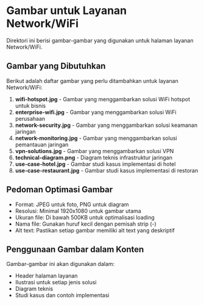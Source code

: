 # Gambar untuk Layanan Network/WiFi

Direktori ini berisi gambar-gambar yang digunakan untuk halaman layanan Network/WiFi.

## Gambar yang Dibutuhkan

Berikut adalah daftar gambar yang perlu ditambahkan untuk layanan Network/WiFi:

1. **wifi-hotspot.jpg** - Gambar yang menggambarkan solusi WiFi hotspot untuk bisnis
2. **enterprise-wifi.jpg** - Gambar yang menggambarkan solusi WiFi perusahaan
3. **network-security.jpg** - Gambar yang menggambarkan solusi keamanan jaringan
4. **network-monitoring.jpg** - Gambar yang menggambarkan solusi pemantauan jaringan
5. **vpn-solutions.jpg** - Gambar yang menggambarkan solusi VPN
6. **technical-diagram.png** - Diagram teknis infrastruktur jaringan
7. **use-case-hotel.jpg** - Gambar studi kasus implementasi di hotel
8. **use-case-restaurant.jpg** - Gambar studi kasus implementasi di restoran

## Pedoman Optimasi Gambar

- Format: JPEG untuk foto, PNG untuk diagram
- Resolusi: Minimal 1920x1080 untuk gambar utama
- Ukuran file: Di bawah 500KB untuk optimalisasi loading
- Nama file: Gunakan huruf kecil dengan pemisah strip (-)
- Alt text: Pastikan setiap gambar memiliki alt text yang deskriptif

## Penggunaan Gambar dalam Konten

Gambar-gambar ini akan digunakan dalam:
- Header halaman layanan
- Ilustrasi untuk setiap jenis solusi
- Diagram teknis
- Studi kasus dan contoh implementasi